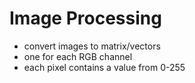 # Image Processing
* convert images to matrix/vectors
* one for each RGB channel
* each pixel contains a value from 0-255